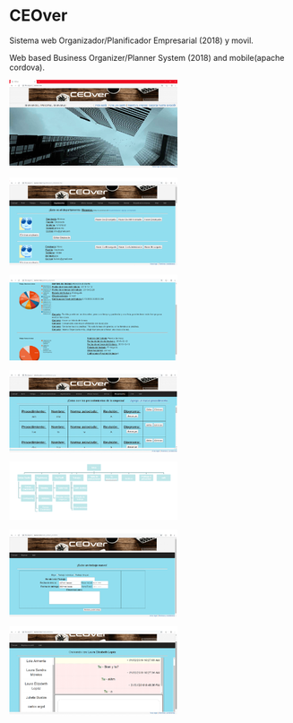 # CEOver
Sistema web Organizador/Planificador Empresarial (2018) y movil.

Web based Business Organizer/Planner System (2018) and mobile(apache cordova).

<img
  src="Images from system/index.png"
  alt="Alt home"
  title="home"
  style="display: inline-block; margin: 0 auto; max-width: 300px">
  
  
  <img
  src="Images from system/admin_view.png"
  alt="Alt 2"
  title="home"
  style="display: inline-block; margin: 0 auto; max-width: 300px">
  
  <img
  src="Images from system/graficas-e.png"
  alt="Alt 3"
  title="home"
  style="display: inline-block; margin: 0 auto; max-width: 300px">
  
  <img
  src="Images from system/Company_procedures.png"
  alt="Alt 4"
  title="home"
  style="display: inline-block; margin: 0 auto; max-width: 300px">
    
  <img
  src="Images from system/navigation_map.png"
  alt="Alt"
  title="home"
  style="display: inline-block; margin: 0 auto; max-width: 300px">
  
  <img
  src="Images from system/trabajo_template.png"
  alt="Alt 5"
  title="home"
  style="display: inline-block; margin: 0 auto; max-width: 300px">
  
  <img
  src="Images from system/chat.png"
  alt="Alt 6"
  title="home"
  style="display: inline-block; margin: 0 auto; max-width: 300px">
